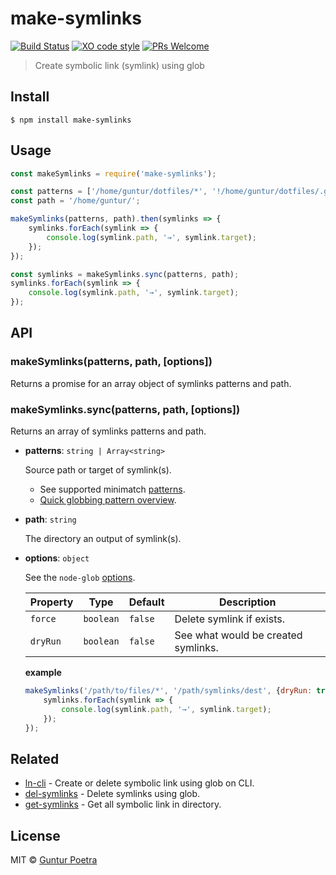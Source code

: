 # make-symlinks
[![Build Status](https://travis-ci.org/iguntur/make-symlinks.svg?branch=master)](https://travis-ci.org/iguntur/make-symlinks)
[![XO code style](https://img.shields.io/badge/code_style-XO-5ed9c7.svg)](https://github.com/sindresorhus/xo)
[![PRs Welcome](https://img.shields.io/badge/PRs-Welcome-1e9eff.svg)](http://makeapullrequest.com)

> Create symbolic link (symlink) using glob


## Install

```console
$ npm install make-symlinks
```


## Usage

```js
const makeSymlinks = require('make-symlinks');

const patterns = ['/home/guntur/dotfiles/*', '!/home/guntur/dotfiles/.git'];
const path = '/home/guntur/';

makeSymlinks(patterns, path).then(symlinks => {
    symlinks.forEach(symlink => {
        console.log(symlink.path, '→', symlink.target);
    });
});

const symlinks = makeSymlinks.sync(patterns, path);
symlinks.forEach(symlink => {
    console.log(symlink.path, '→', symlink.target);
});
```


## API

### makeSymlinks(patterns, path, [options])

Returns a promise for an array object of symlinks patterns and path.

### makeSymlinks.sync(patterns, path, [options])

Returns an array of symlinks patterns and path.

- __patterns__: `string | Array<string>`

    Source path or target of symlink(s).

    - See supported minimatch [patterns](https://github.com/isaacs/minimatch#usage).
    - [Quick globbing pattern overview](https://github.com/sindresorhus/multimatch#globbing-patterns).

- __path__: `string`

    The directory an output of symlink(s).

- __options__: `object`

    See the `node-glob` [options](https://github.com/isaacs/node-glob#options).

    | Property | Type       | Default  | Description |
    | -------- | ---------- | -------- | ----------- |
    | `force`  | `boolean`  | `false`  | Delete symlink if exists. |
    | `dryRun` | `boolean`  | `false`  | See what would be created symlinks. |

    __example__

    ```js
    makeSymlinks('/path/to/files/*', '/path/symlinks/dest', {dryRun: true}).then(symlinks => {
        symlinks.forEach(symlink => {
            console.log(symlink.path, '→', symlink.target);
        });
    });
    ```

## Related

- [ln-cli](https://github.com/iguntur/ln-cli) - Create or delete symbolic link using glob on CLI.
- [del-symlinks](https://github.com/iguntur/del-symlinks) - Delete symlinks using glob.
- [get-symlinks](https://github.com/iguntur/get-symlinks) - Get all symbolic link in directory.


## License

MIT © [Guntur Poetra](https://github.com/iguntur)
